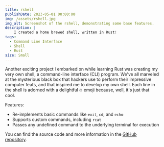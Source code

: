 ```yaml
---
title: rshell
publishDate: 2023-05-01 00:00:00
img: /assets/rshell.jpg
img_alt: Screenshot of the rshell, demonstrating some base features.
description: |
    I created a home brewed shell, written in Rust!
tags:
  - Command Line Interface
  - Shell
  - Rust
size: Small
---
```


Another exciting project I embarked on while learning Rust was creating my very own shell, a command-line interface (CLI) program. We've all marveled at the mysterious black box that hackers use to perform their impressive computer feats, and that inspired me to develop my own shell. Each line in the shell is adorned with a delightful :fire: emoji because, well, it's just that cool.

Features:
- Re-implements basic commands like `exit`, `cd`, and `echo`
- Supports custom commands, including `rcat`
- Passes any undefined command to the underlying terminal for execution

You can find the source code and more information in the [GitHub repository](https://github.com/Jurkyy/rshell).
